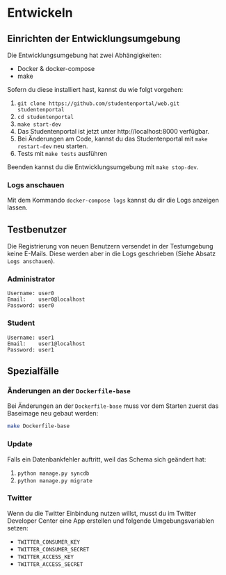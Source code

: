 # Entwickeln

## Einrichten der Entwicklungsumgebung

Die Entwicklungsumgebung hat zwei Abhängigkeiten:

- Docker & docker-compose
- make

Sofern du diese installiert hast, kannst du wie folgt vorgehen:

1. `git clone https://github.com/studentenportal/web.git studentenportal`
2. `cd studentenportal`
3. `make start-dev`
4. Das Studentenportal ist jetzt unter http://localhost:8000 verfügbar.
5. Bei Änderungen am Code, kannst du das Studentenportal mit `make restart-dev` neu starten.
6. Tests mit `make tests` ausführen

Beenden kannst du die Entwicklungsumgebung mit `make stop-dev`.

### Logs anschauen

Mit dem Kommando `docker-compose logs` kannst du dir die Logs anzeigen lassen.

## Testbenutzer
Die Registrierung von neuen Benutzern versendet in der Testumgebung keine E-Mails. Diese werden aber in die Logs geschrieben (Siehe Absatz `Logs anschauen`).

### Administrator
```
Username: user0
Email:    user0@localhost
Password: user0
```

### Student
```
Username: user1
Email:    user1@localhost
Password: user1
```


## Spezialfälle
### Änderungen an der `Dockerfile-base`

Bei Änderungen an der `Dockerfile-base` muss vor dem Starten zuerst das Baseimage neu gebaut werden:

```bash
make Dockerfile-base
```

### Update 
Falls ein Datenbankfehler auftritt, weil das Schema sich geändert hat:

1. `python manage.py syncdb`
2. `python manage.py migrate`

### Twitter
Wenn du die Twitter Einbindung nutzen willst, musst du im Twitter Developer Center eine
App erstellen und folgende Umgebungsvariablen setzen:

- `TWITTER_CONSUMER_KEY`
- `TWITTER_CONSUMER_SECRET`
- `TWITTER_ACCESS_KEY`
- `TWITTER_ACCESS_SECRET`

